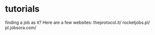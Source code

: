 # tutorials

finding a job as it? Here are a few websites:
theprotocol.it/
rocketjobs.pl/
pl.jobsora.com/

